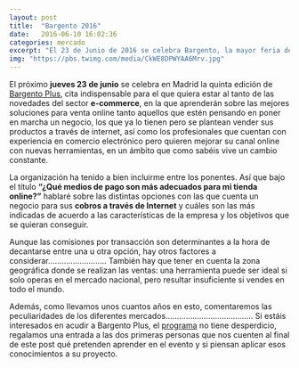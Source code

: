 ```yaml
---
layout: post
title:  "Bargento 2016"
date:   2016-06-10 16:02:36
categories: mercado
excerpt: "El 23 de Junio de 2016 se celebra Bargento, la mayor feria de especialistas en Prestashop y Magento. ¿Te vienes?"
img: "https://pbs.twimg.com/media/CkWE8DPWYAA6Mrv.jpg"
---
```



El próximo **jueves 23 de junio** se celebra en Madrid la quinta edición de [Bargento Plus](http://www.bargento.es/), cita indispensable para el que quiera estar al tanto de las novedades del sector **e-commerce**, en la que aprenderán sobre las mejores soluciones para venta online tanto aquellos que estén pensando en poner en marcha un negocio, los que ya lo tienen pero se plantean vender sus productos a través de internet, así como los profesionales que cuentan con experiencia en comercio electrónico pero quieren mejorar su canal online con nuevas herramientas, en un ámbito que como sabéis vive un cambio constante.

La organización ha tenido a bien incluirme entre los ponentes. Así que bajo el título **“¿Qué medios de pago son más adecuados para mi tienda online?”** hablaré sobre las distintas opciones con las que cuenta un negocio para sus **cobros a través de Internet** y cuáles son las más indicadas de acuerdo a las características de la empresa y los objetivos que se quieran conseguir.

Aunque las comisiones por transacción son determinantes a la hora de decantarse entre una u otra opción, hay otros factores a considerar…………………….. También hay que tener en cuenta la zona geográfica donde se realizan las ventas: una herramienta puede ser ideal si solo operas en el mercado nacional, pero resultar insuficiente si vendes en todo el mundo. 

Además, como llevamos unos cuantos años en esto, comentaremos las peculiaridades de los diferentes mercados………………………………...
Si estáis interesados en acudir a Bargento Plus, el [programa](http://www.bargento.es/programa) no tiene desperdicio, regalamos una entrada a las dos primeras personas que nos cuenten al final de este post qué pretenden aprender en el evento y si piensan aplicar esos conocimientos a su proyecto.